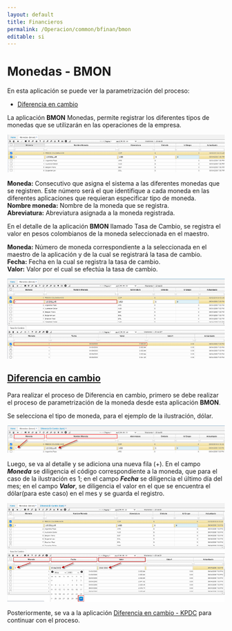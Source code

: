 ```yaml
---
layout: default
title: Financieros
permalink: /Operacion/common/bfinan/bmon
editable: si
---
```


# Monedas - BMON  

En esta aplicación se puede ver la parametrización del proceso:  

* [Diferencia en cambio](http://docs.oasiscom.com/Operacion/common/bfinan/bmon#Diferencia-en-cambio)

La aplicación **BMON** Monedas, permite registrar los diferentes tipos de monedas que se utilizarán en las operaciones de la empresa.  

![](bmon1.png)

**Moneda:** Consecutivo que asigna el sistema a las diferentes monedas que se registren. Este número será el que identifique a cada moneda en las diferentes aplicaciones que requieran especificar tipo de moneda.  
**Nombre moneda:** Nombre de la moneda que se registra.  
**Abreviatura:** Abreviatura asignada a la moneda registrada.  

En el detalle de la aplicación **BMON** llamado Tasa de Cambio, se registra el valor en pesos colombianos de la moneda seleccionada en el maestro.  

**Moneda:** Número de moneda correspondiente a la seleccionada en el maestro de la aplicación y de la cual se registrará la tasa de cambio.  
**Fecha:** Fecha en la cual se registra la tasa de cambio.  
**Valor:** Valor por el cual se efectúa la tasa de cambio.  


![](bmon2.png)  

##  [Diferencia en cambio](http://docs.oasiscom.com/Operacion/common/bfinan/bmon#Diferencia-en-cambio)  

Para realizar el proceso de Diferencia en cambio, primero se debe realizar el proceso de parametrización de la moneda desde esta aplicación **BMON**.  

Se selecciona el tipo de moneda, para el ejemplo de la ilustración, dólar.  


![](bmon3.png)  


Luego, se va al detalle y se adiciona una nueva fila (+).  En el campo **_Moneda_** se diligencia el código correspondiente a la moneda, que para el caso de la ilustración es 1; en el campo **_Fecha_** se diligencia el último día del mes; en el campo **_Valor_**, se diligencia el valor en el que se encuentra el dólar(para este caso) en el mes y se guarda el registro. 


![](bmon4.png)  


Posteriormente, se va a la aplicación [Diferencia en cambio - KPDC](http://docs.oasiscom.com/Operacion/erp/contabilidad/kproceso/kpdc) para continuar con el proceso.  





